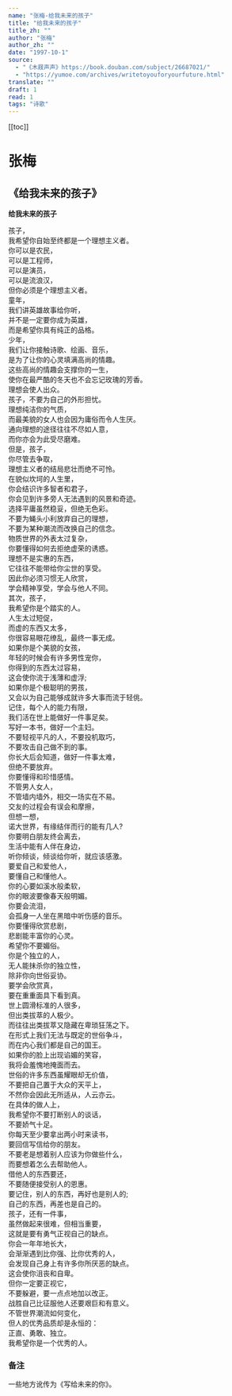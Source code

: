 ```yaml
---
name: "张梅-给我未来的孩子"
title: "给我未来的孩子"
title_zh: ""
author: "张梅"
author_zh: ""
date: "1997-10-1"
source:
  - "《木屐声声》https://book.douban.com/subject/26687021/"
  - "https://yumoe.com/archives/writetoyouforyourfuture.html"
translate: ""
draft: 1
read: 1
tags: "诗歌"
---
```


[[toc]]

# 张梅

## 《给我未来的孩子》

**给我未来的孩子**

孩子，  
我希望你自始至终都是一个理想主义者。  
你可以是农民，  
可以是工程师，  
可以是演员，  
可以是流浪汉，  
但你必须是个理想主义者。  
童年，  
我们讲英雄故事给你听，  
并不是一定要你成为英雄，  
而是希望你具有纯正的品格。  
少年，  
我们让你接触诗歌、绘画、音乐，  
是为了让你的心灵填满高尚的情趣。  
这些高尚的情趣会支撑你的一生，  
使你在最严酷的冬天也不会忘记玫瑰的芳香。  
理想会使人出众。  
孩子，不要为自己的外形担忧。  
理想纯洁你的气质，  
而最美貌的女人也会因为庸俗而令人生厌。  
通向理想的途径往往不尽如人意，  
而你亦会为此受尽磨难。  
但是，孩子，  
你尽管去争取，  
理想主义者的结局悲壮而绝不可怜。  
在貌似坎坷的人生里，  
你会结识许多智者和君子，  
你会见到许多旁人无法遇到的风景和奇迹。  
选择平庸虽然稳妥，但绝无色彩。  
不要为蝇头小利放弃自己的理想，  
不要为某种潮流而改换自己的信念。  
物质世界的外表太过复杂，  
你要懂得如何去拒绝虚荣的诱惑。  
理想不是实惠的东西，  
它往往不能带给你尘世的享受。  
因此你必须习惯无人欣赏，  
学会精神享受，学会与他人不同。  
其次，孩子，  
我希望你是个踏实的人。  
人生太过短促，  
而虚的东西又太多，  
你很容易眼花缭乱，最终一事无成。  
如果你是个美貌的女孩，  
年轻的时候会有许多男性宠你，  
你得到的东西太过容易，  
这会使你流于浅薄和虚浮;  
如果你是个极聪明的男孩，  
又会以为自己能够成就许多大事而流于轻佻。  
记住，每个人的能力有限，  
我们活在世上能做好一件事足矣。  
写好一本书，做好一个主妇。  
不要轻视平凡的人，不要投机取巧，  
不要攻击自己做不到的事。  
你长大后会知道，做好一件事太难，  
但绝不要放弃。  
你要懂得和珍惜感情。  
不管男人女人，  
不管墙内墙外，相交一场实在不易。  
交友的过程会有误会和摩擦，  
但想一想，  
诺大世界，有缘结伴而行的能有几人?  
你要明白朋友终会离去，  
生活中能有人伴在身边，  
听你倾谈，倾谈给你听，就应该感激。  
要爱自己和爱他人，  
要懂自己和懂他人。  
你的心要如溪水般柔软，  
你的眼波要像春天般明媚。  
你要会流泪，  
会孤身一人坐在黑暗中听伤感的音乐。  
你要懂得欣赏悲剧，  
悲剧能丰富你的心灵。  
希望你不要媚俗。  
你是个独立的人，  
无人能抹杀你的独立性，  
除非你向世俗妥协。  
要学会欣赏真，  
要在重重面具下看到真。  
世上圆滑标准的人很多，  
但出类拔萃的人极少。  
而往往出类拔萃又隐藏在卑琐狂荡之下。  
在形式上我们无法与既定的世俗争斗，  
而在内心我们都是自己的国王。  
如果你的脸上出现谄媚的笑容，  
我将会羞愧地掩面而去。  
世俗的许多东西虽耀眼却无价值，  
不要把自己置于大众的天平上，  
不然你会因此无所适从，人云亦云。  
在具体的做人上，  
我希望你不要打断别人的谈话，  
不要娇气十足。  
你每天至少要拿出两小时来读书，  
要回信写信给你的朋友。  
不要老是想着别人应该为你做些什么，  
而要想着怎么去帮助他人。  
借他人的东西要还，  
不要随便接受别人的恩惠。  
要记住，别人的东西，再好也是别人的;  
自己的东西，再差也是自己的。  
孩子，还有一件事，  
虽然做起来很难，但相当重要，  
这就是要有勇气正视自己的缺点。  
你会一年年地长大，  
会渐渐遇到比你强、比你优秀的人，  
会发现自己身上有许多你所厌恶的缺点。  
这会使你沮丧和自卑。  
但你一定要正视它，  
不要躲避，要一点点地加以改正。  
战胜自己比征服他人还要艰巨和有意义。  
不管世界潮流如何变化，  
但人的优秀品质却是永恒的：  
正直、勇敢、独立。  
我希望你是一个优秀的人。  

### 备注

一些地方讹传为《写给未来的你》。

